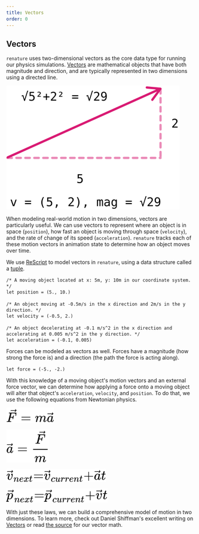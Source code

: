 ```yaml
---
title: Vectors
order: 0
---
```


## Vectors

`renature` uses two-dimensional vectors as the core data type for running our physics simulations. [Vectors](https://natureofcode.com/book/chapter-1-vectors/) are mathematical objects that have both magnitude and direction, and are typically represented in two dimensions using a directed line.

![Vectors have a magnitude and a direction.](../../public/vector.svg)

When modeling real-world motion in two dimensions, vectors are particularly useful. We can use vectors to represent where an object is in space (`position`), how fast an object is moving through space (`velocity`), and the rate of change of its speed (`acceleration`). `renature` tracks each of these motion vectors in animation state to determine how an object moves over time.

We use [ReScript](https://rescript-lang.org/) to model vectors in `renature`, using a data structure called a [tuple](https://rescript-lang.org/docs/manual/latest/tuple).

```reason
/* A moving object located at x: 5m, y: 10m in our coordinate system. */
let position = (5., 10.)

/* An object moving at -0.5m/s in the x direction and 2m/s in the y direction. */
let velocity = (-0.5, 2.)

/* An object decelerating at -0.1 m/s^2 in the x direction and
accelerating at 0.005 m/s^2 in the y direction. */
let acceleration = (-0.1, 0.005)
```

Forces can be modeled as vectors as well. Forces have a magnitude (how strong the force is) and a direction (the path the force is acting along).

```reason
let force = (-5., -2.)
```

With this knowledge of a moving object's motion vectors and an external force vector, we can determine how applying a force onto a moving object will alter that object's `acceleration`, `velocity`, and `position`. To do that, we use the following equations from Newtonian physics.

![Force equals mass times acceleration.](../../public/force_equation.svg)

![Acceleration equals force divided by mass.](../../public/acceleration_equation.svg)

![The velocity of an object is equal to its current velocity plus acceleration times time.](../../public/velocity_equation.svg)

![The position of an object is equal to its current position plus velocity times time.](../../public/position_equation.svg)

With just these laws, we can build a comprehensive model of motion in two dimensions. To learn more, check out Daniel Shiffman's excellent writing on [Vectors](https://natureofcode.com/book/chapter-1-vectors/) or read [the source](https://github.com/FormidableLabs/renature/blob/saturn/src/core/Vector.res) for our vector math.
